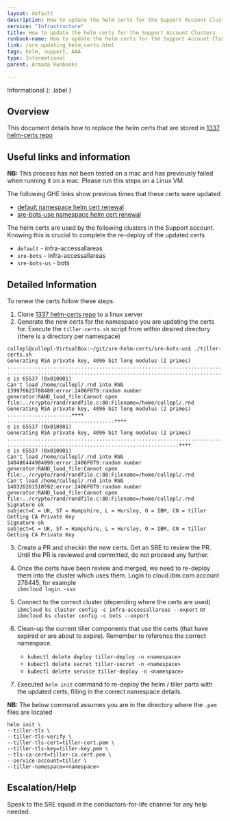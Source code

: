 ```yaml
---
layout: default
description: How to update the helm certs for the Support Account Clusters
service: "Infrastructure"
title: How to update the helm certs for the Support Account Clusters
runbook-name: How to update the helm certs for the Support Account Clusters
link: /sre_updating_helm_certs.html
tags: helm, support, AAA
type: Informational
parent: Armada Runbooks

---
```


Informational
{: .label }

## Overview 

This document details how to replace the helm certs that are stored in [1337 helm-certs repo]


## Useful links and information


**NB:** This process has not been tested on a mac and has previously failed when running it on a mac.  Please run this steps on a Linux VM.


The following GHE links show previous times that these certs were updated
- [default namespace helm cert renewal](https://github.ibm.com/alchemy-conductors/team/issues/6540)
- [sre-bots-use namespace helm cert renewal](https://github.ibm.com/alchemy-conductors/team/issues/7990)


The helm certs are used by the following clusters in the Support account.  Knowing this is crucial to complete the re-deploy of the updated certs

- `default` - infra-accessallareas
- `sre-bots` - infra-accessallareas
- `sre-bots-us` - bots

## Detailed Information 

To renew the certs follow these steps.

1. Clone [1337 helm-certs repo] to a linux server
2. Generate the new certs for the namespace you are updating the certs for.  Execute the `tiller-certs.sh` script from within desired directory (there is a directory per namespace)
```
cullepl@cullepl-VirtualBox:~/git/sre-helm-certs/sre-bots-us$ ./tiller-certs.sh 
Generating RSA private key, 4096 bit long modulus (2 primes)
....................................................................................................................................................................................................................++++
....................................................................................................++++
e is 65537 (0x010001)
Can't load /home/cullepl/.rnd into RNG
139976623788480:error:2406F079:random number generator:RAND_load_file:Cannot open file:../crypto/rand/randfile.c:88:Filename=/home/cullepl/.rnd
Generating RSA private key, 4096 bit long modulus (2 primes)
.....................++++
...................................++++
e is 65537 (0x010001)
Generating RSA private key, 4096 bit long modulus (2 primes)
............................................................................++++
........................................................++++
e is 65537 (0x010001)
Can't load /home/cullepl/.rnd into RNG
140486444904896:error:2406F079:random number generator:RAND_load_file:Cannot open file:../crypto/rand/randfile.c:88:Filename=/home/cullepl/.rnd
Can't load /home/cullepl/.rnd into RNG
140326261510592:error:2406F079:random number generator:RAND_load_file:Cannot open file:../crypto/rand/randfile.c:88:Filename=/home/cullepl/.rnd
Signature ok
subject=C = UK, ST = Hampshire, L = Hursley, O = IBM, CN = tiller
Getting CA Private Key
Signature ok
subject=C = UK, ST = Hampshire, L = Hursley, O = IBM, CN = tiller
Getting CA Private Key
```
3. Create a PR and checkin the new certs.  Get an SRE to review the PR.  Until the PR is reviewed and committed, do not proceed any further.

4. Once the certs have been review and merged, we need to re-deploy them into the cluster which uses them.
Login to cloud.ibm.com account 278445, for example  
   `ibmcloud login -sso`

5. Connect to the correct cluster (depending where the certs are used)  
   `ibmcloud ks cluster config -c infra-accessallareas --export` or  `ibmcloud ks cluster config -c bots --export`

6. Clean-up the current tiller components that use the certs (that have expired or are about to expire).  Remember to reference the correct namespace. 
      -  `kubectl delete deploy tiller-deploy -n <namespace>`
      -  `kubectl delete secret tiller-secret -n <namespace>`
      -  `kubectl delete service tiller-deploy -n <namespace>`

7. Executed `helm init` command to re-deploy the helm / tiller parts with the updated certs, filling in the correct namespace details.

**NB:** The below command assumes you are in the directory where the `.pem` files are located

```
helm init \
--tiller-tls \
--tiller-tls-verify \
--tiller-tls-cert=tiller-cert.pem \
--tiller-tls-key=tiller-key.pem \
--tls-ca-cert=tiller-ca.cert.pem \
--service-account=tiller \
--tiller-namespace=<namespace>

```

## Escalation/Help

Speak to the SRE squad in the conductors-for-life channel for any help needed.



[1337 helm-certs repo]: https://github.ibm.com/alchemy-1337/sre-helm-certs